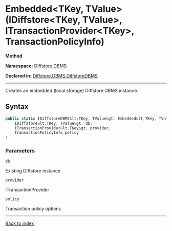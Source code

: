 # Embedded&lt;TKey, TValue&gt;(IDiffstore&lt;TKey, TValue&gt;, ITransactionProvider&lt;TKey&gt;, TransactionPolicyInfo)

**Method**

**Namespace:** [Diffstore.DBMS](Diffstore.DBMS.md)

**Declared in:** [Diffstore.DBMS.DiffstoreDBMS](Diffstore.DBMS.DiffstoreDBMS.md)

------



Creates an embedded (local storage) Diffstore DBMS instance.


## Syntax

```csharp
public static IDiffstoreDBMS&lt;TKey, TValue&gt; Embedded&lt;TKey, TValue&gt;(
	IDiffstore&lt;TKey, TValue&gt; db,
	ITransactionProvider&lt;TKey&gt; provider,
	TransactionPolicyInfo policy
)
```

### Parameters

`db`

Existing Diffstore instance

`provider`

ITransactionProvider

`policy`

Transaction policy options

------

[Back to index](index.md)